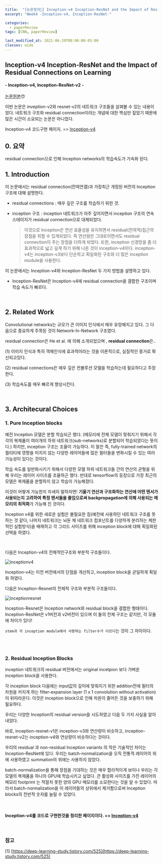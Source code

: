 ```yaml
---
title:  "[논문정리📃] Inception-v4 Inception-ResNet and the Impact of Residual Connections on Learning"
excerpt: "Week4 -Inception-v4, Inception-ResNet-"

categories:
  - paperReview
tags: [CNN, paperReview]

last_modified_at: 2021-06-29T08:06:00-05:00
classes: wide
---
```


## Inception-v4 Inception-ResNet and the Impact of Residual Connections on Learning
#### - Inception-v4, Inception-ResNet-v2 -

[논문원본](https://arxiv.org/abs/1602.07261)😙

이번 논문은 inveption-v2와 resnet-v2의 네트워크 구조들을 살펴볼 수 있는 내용이었다. 네트워크 구조와 residual connection이라는 개념에 대한 핵심만 짚었기 때문에 많은 시간이 소요되는 논문은 아니었다. 


Inception-v4 코드구현 페이지. => [Inception-v4](https://chaelin0722.github.io/code/inception_v4_code/)


## 0. 요약

residual connection으로 인해 Inception networks의 학습속도가 가속화 된다.

## 1. Introduction

이 논문에서는 residual connection(잔여연결)과 가장최근 개정된 버전의 Inception구조에 대해 설명한다.

- residual connections : 매우 깊은 구조를 학습하기 위한 것.

- inception 구조 : inception 네트워크가 아주 깊어지면서 inception 구조의 연속 스테이지가 residual connection으로 대체되었다. 
  > 이것으로 Inception은 연산 효율성을 유지하면서 residual(잔여적)접근의 장점을 취할 수 있게되었다. 즉 연산량은 그대로이면서도 residual connection이 주는 장점을 더하게 되었다.
  > 또한, inception 신경망을 좀 더 효과적으로 넓고 깊게 하기 위해 나온 것이 inception-v4이다. inception-v4는 inception-v3보다 단순하고 획일화된 구조와 더 많은 inception module을 사용한다. 


이 논문에서는 Inception-v4와 Inception-ResNet 두 가지 방법을 설명하고 있다. 

  - Inception-ResNet은 Inception-v4에 residual connection을 결합한 구조이며 학습 속도가 빠르다.

<br>

## 2. Related Work

Convolutional networks는 규모가 큰 이미지 인식에서 매우 유망해지고 있다. 그 다음으로 중요하게 주목된 것이 Network-In-Network 구조였다. 

residual connection은 He et al. 에 의해 소개되었으며 , **residual connection**은..

  (1) 이미지 인식과 특히 객체인식에 효과적이라는 것을 이론적으로, 실질적인 증거로 확신되고있다. 

  (2) residual connections은 매우 깊은 컨볼루션 모델을 학습하는데 필요하다고 주장한다. 
  
  (3) 학습속도를 매우 빠르게 향상시킨다.
  
  
<br> 

## 3. Architecural Choices

### 1. Pure Inception blocks
예전 Inception 모델은 분할 학습되곤 했다. (메모리에 전체 모델이 맞춰지기 위해서 각각의 복제품이 여러개의 하위 네트워크(sub-networks)로 분할되어 학습되었다는 뜻이다.) 하지만, inception 구조는 조율이 가능하다. 이 말은 즉, fully-trained network의 퀄리티에 영향을 미치지 않는 다양한 레이어들에 많은 필터들을 변화시킬 수 있는 여러 가능성이 있다는 것이다.

학습 속도를 일반화시키기 위해서 다양한 모델 하위 네트워크들 간의 연산의 균형을 위해 우리는 레이어 사이즈를 조율하곤 했다. 반대로 tensorflow의 등장으로 가장 최근의 모델은 복제품을 분할하지 않고 학습이 가능해졌다. 

이것이 어떻게 가능한지 자세히 말하자면! **기울기 연산과 구조화하는 연산에 어떤 텐서가 사용되는지 고려하여 특정 텐서들을 줄임으로써 backpropagation에 의해 사용되는 메모리의 최적화**가 가능해 진 것이다.


Inception v4를 위한 새로운 실험은 불필요한 짐(예전에 사용하던 네트워크 구조를 뜻하는 것 같다, 나머지 네트워크는 놔둔 채 네트워크 컴포넌트를 다양하게 분리하는 제한적인 실험방식)을 배제하고 각 그리드 사이즈를 위해 inception block에 대해 획일화된 선택을 하였다.

<br>

다음은 Inception-v4의 전체적인구조와 부분적 구조들이다.

![inceptionv4](https://user-images.githubusercontent.com/53431568/123669887-8dffee00-d877-11eb-86a3-72f9d64064b8.JPG)

Inception-v4는 이전 버전에서의 단점을 개선하고, inception block을 균일하게 획일화 하였다.


다음은 Inception-Resnet의 전체적 구조와 부분적 구조들이다.

![inceptionresnet](https://user-images.githubusercontent.com/53431568/123669882-8ccec100-d877-11eb-942a-16f3c01b6cad.JPG)

Inception-Resnet은 Inception network와 residual block을 결합한 형태이다. Inception-ResNet은 v1버전과 v2버전이 있으며 이 둘의 전체 구조는 같지만, 각 모듈에 차이가 있다!

`stem과 각 inception module에서 사용하는 filter수가 다르다`는 것이 그 차이이다. 

<br><br>

### 2. Residual Inception Blocks
inception 네트워크의 residual 버전에서는 original incetpion 보다 가벼운 inception block을 사용한다.

각 inception block 다음에는 input값의 깊이에 맞춰지기 위한 addition전에 필터의 차원을 커지게 하는 filter-expansion layer (1 x 1 convolution without activation) 이 뒤따라온다. 이것은 inception block으로 인해 차원이 줄어든 것을 보충하기 위해 필요하다.

우리는 다양한 Inception의 residual version을 시도하였고 다음 두 가지 사실을 알아내었다.

바로, inception-resnet-v1은 inception-v3와 연산량이 비슷하고, inception-resnet-v2는 inception-v4와 연상량이 비슷하다는 것이다.


우리의 residual 과 non-residual Inception variants 의 작은 기술적인 차이는 Inception-ResNet에 있다. 우리는 batch-normalization을 오직 전통적 레이어의 위에 사용하였고 summation의 위에는 사용하지 않았다.

batch-normalization을 통해 장점을 기대하는 것은 매우 합리적이게 보이나 우리는 각 모델의 복제품을 하나의 GPU에 학습시키고 싶었다. 큰 활성화 사이즈를 가진 레이어의 메모리 footprint 는 적절치 못한 양의 GPU 메모리를 소모한다는 것을 알 수 있었다. 따라서 batch-normalization을 이 레이어들의 상위에서 제거함으로써 Inception blocks의 전반적 숫자를 늘릴 수 있었다.  

 
<br> 

#### Inception-v4를 코드로 구현한것을 정리한 페이지이다. =>  [Inception-v4](https://chaelin0722.github.io/code/inception_v4_code/)

<br>

### 참고
[1] [https://deep-learning-study.tistory.com/525](https://deep-learning-study.tistory.com/525)

